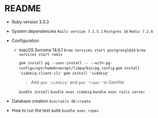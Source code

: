 # README

- Ruby version 3.3.3

- System dependencies
  `Rails version 7.1.5.1`
  `Postgres 16`
  `Redis 7.2.6`

- Configuration

  - macOS Sonoma 14.6.1
    `brew services start postgresql@16`
    `brew services start redis`

    `gem install pg --user-install -- --with-pg-config=/opt/homebrew/opt/libpq/bin/pg_config`
    `gem install 'sidekiq-client-cli'`
    `gem install 'sidekiq'`

    > Add `gem 'sidekiq'` and `gem 'rspec'` to Gemfile

    `bundle install`
    `bundle exec sidekiq`
    `bundle exec rails server`

- Database creation
  `bin/rails db:create`

- How to run the test suite
  `bundle exec rspec`
